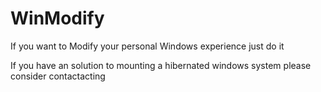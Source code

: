 # WinModify

If you want to Modify your personal Windows experience just do it

If you have an solution to mounting a hibernated windows system please consider contactacting
